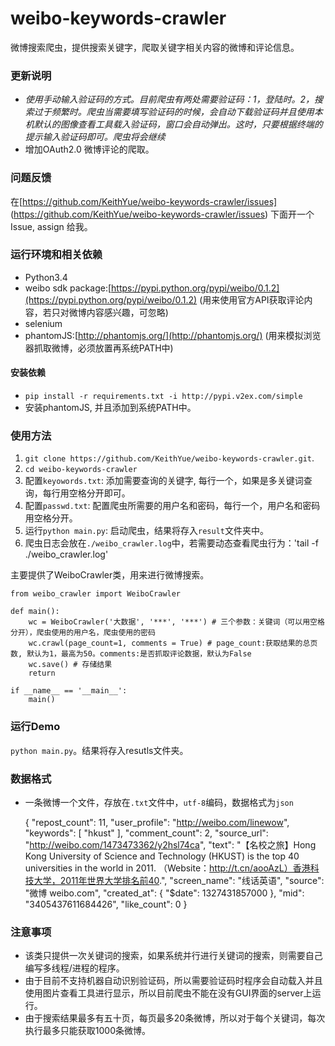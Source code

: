weibo-keywords-crawler
======================

微博搜索爬虫，提供搜索关键字，爬取关键字相关内容的微博和评论信息。


### 更新说明
*  *使用手动输入验证码的方式。目前爬虫有两处需要验证码：1，登陆时。2，搜索过于频繁时。爬虫当需要填写验证码的时候，会自动下载验证码并且使用本机默认的图像查看工具载入验证码，窗口会自动弹出。这时，只要根据终端的提示输入验证码即可。爬虫将会继续*
* 增加OAuth2.0 微博评论的爬取。

### 问题反馈
在[https://github.com/KeithYue/weibo-keywords-crawler/issues] (https://github.com/KeithYue/weibo-keywords-crawler/issues) 下面开一个Issue, assign 给我。

### 运行环境和相关依赖
* Python3.4
* weibo sdk package:[https://pypi.python.org/pypi/weibo/0.1.2](https://pypi.python.org/pypi/weibo/0.1.2) (用来使用官方API获取评论内容，若只对微博内容感兴趣，可忽略)
* selenium
* phantomJS:[http://phantomjs.org/](http://phantomjs.org/) (用来模拟浏览器抓取微博，必须放置再系统PATH中)

#### 安装依赖
* `pip install -r requirements.txt -i http://pypi.v2ex.com/simple`
* 安装phantomJS, 并且添加到系统PATH中。

### 使用方法
1. `git clone https://github.com/KeithYue/weibo-keywords-crawler.git`.
2. `cd weibo-keywords-crawler`
3. 配置`keyowords.txt`: 添加需要查询的关键字, 每行一个，如果是多关键词查询，每行用空格分开即可。
4. 配置`passwd.txt`: 配置爬虫所需要的用户名和密码，每行一个，用户名和密码用空格分开。
5. 运行`python main.py`: 启动爬虫，结果将存入`result`文件夹中。
6. 爬虫日志会放在`./weibo_crawler.log`中，若需要动态查看爬虫行为：'tail -f ./weibo_crawler.log'
 
主要提供了WeiboCrawler类，用来进行微博搜索。

    
    from weibo_crawler import WeiboCrawler

    def main():
        wc = WeiboCrawler('大数据', '***', '***') # 三个参数：关键词（可以用空格分开），爬虫使用的用户名，爬虫使用的密码
        wc.crawl(page_count=1, comments = True) # page_count:获取结果的总页数, 默认为1，最高为50。comments:是否抓取评论数据，默认为False
        wc.save() # 存储结果
        return

    if __name__ == '__main__':
        main()

### 运行Demo
`python main.py`。结果将存入resutls文件夹。

### 数据格式
* 一条微博一个文件，存放在`.txt`文件中，`utf-8`编码，数据格式为`json`
 

    {
      "repost_count": 11,
      "user_profile": "http://weibo.com/linewow",
      "keywords": [
        "hkust"
      ],
      "comment_count": 2,
      "source_url": "http://weibo.com/1473473362/y2hsl74ca",
      "text": "【名校之旅】Hong Kong University of Science and Technology (HKUST) is the top 40 universities in the world in 2011. （Website：http://t.cn/aooAzL）香港科技大学，2011年世界大学排名前40.",
      "screen_name": "线话英语",
      "source": "微博 weibo.com",
      "created_at": {
        "$date": 1327431857000
      },
      "mid": "3405437611684426",
      "like_count": 0
    }

### 注意事项
* 该类只提供一次关键词的搜索，如果系统并行进行关键词的搜索，则需要自己编写多线程/进程的程序。
* 由于目前不支持机器自动识别验证码，所以需要验证码时程序会自动载入并且使用图片查看工具进行显示，所以目前爬虫不能在没有GUI界面的server上运行。
* 由于搜索结果最多有五十页，每页最多20条微博，所以对于每个关键词，每次执行最多只能获取1000条微博。
